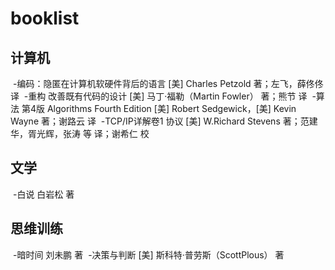 # booklist
## 计算机
  -编码：隐匿在计算机软硬件背后的语言 [美] Charles Petzold 著；左飞，薛佟佟 译
  -重构 改善既有代码的设计 [美] 马丁·福勒（Martin Fowler） 著；熊节 译
  -算法 第4版 Algorithms Fourth Edition [美] Robert Sedgewick，[美] Kevin Wayne 著；谢路云 译
  -TCP/IP详解卷1 协议 [美] W.Richard Stevens 著；范建华，胥光辉，张涛 等 译；谢希仁 校
## 文学
  -白说 白岩松 著
## 思维训练
  -暗时间 刘未鹏 著
  -决策与判断 [美] 斯科特·普劳斯（ScottPlous） 著

